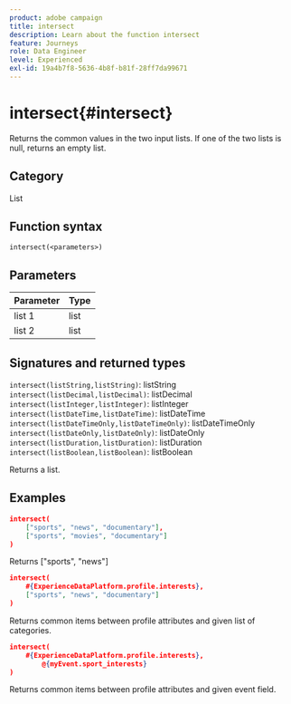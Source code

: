 ```yaml
---
product: adobe campaign
title: intersect
description: Learn about the function intersect
feature: Journeys
role: Data Engineer
level: Experienced
exl-id: 19a4b7f8-5636-4b8f-b81f-28ff7da99671
---
```

# intersect{#intersect}

Returns the common values in the two input lists. If one of the two lists is null, returns an empty list.

## Category

List

## Function syntax

`intersect(<parameters>)`

## Parameters

| Parameter | Type             |
|-----------|------------------|
| list 1 | list |
| list 2 | list |

## Signatures and returned types

`intersect(listString,listString)`: listString
`intersect(listDecimal,listDecimal)`: listDecimal
`intersect(listInteger,listInteger)`: listInteger
`intersect(listDateTime,listDateTime)`: listDateTime
`intersect(listDateTimeOnly,listDateTimeOnly)`: listDateTimeOnly
`intersect(listDateOnly,listDateOnly)`: listDateOnly
`intersect(listDuration,listDuration)`: listDuration
`intersect(listBoolean,listBoolean)`: listBoolean

Returns a list.

## Examples

```json
intersect(
    ["sports", "news", "documentary"],
    ["sports", "movies", "documentary"]
)
```

Returns ["sports", "news"]

```json
intersect(
    #{ExperienceDataPlatform.profile.interests},
    ["sports", "news", "documentary"]
)
```

Returns common items between profile attributes and given list of categories.

```json
intersect(
    #{ExperienceDataPlatform.profile.interests},
        @{myEvent.sport_interests}
)
```

Returns common items between profile attributes and given event field.
